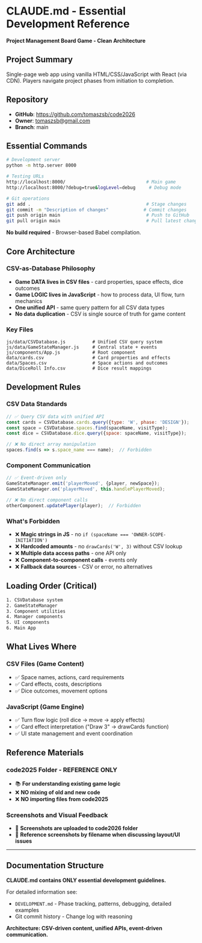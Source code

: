 # CLAUDE.md - Essential Development Reference

**Project Management Board Game - Clean Architecture**

## Project Summary
Single-page web app using vanilla HTML/CSS/JavaScript with React (via CDN). Players navigate project phases from initiation to completion.

## Repository
- **GitHub**: https://github.com/tomaszsb/code2026
- **Owner**: tomaszsb@gmail.com
- **Branch**: main

## Essential Commands
```bash
# Development server
python -m http.server 8000

# Testing URLs
http://localhost:8000/                              # Main game
http://localhost:8000/?debug=true&logLevel=debug     # Debug mode

# Git operations
git add .                                           # Stage changes
git commit -m "Description of changes"             # Commit changes
git push origin main                                # Push to GitHub
git pull origin main                                # Pull latest changes
```
**No build required** - Browser-based Babel compilation.

## Core Architecture

### CSV-as-Database Philosophy
- **Game DATA lives in CSV files** - card properties, space effects, dice outcomes
- **Game LOGIC lives in JavaScript** - how to process data, UI flow, turn mechanics
- **One unified API** - same query pattern for all CSV data types
- **No data duplication** - CSV is single source of truth for game content

### Key Files
```
js/data/CSVDatabase.js          # Unified CSV query system
js/data/GameStateManager.js     # Central state + events
js/components/App.js            # Root component
data/cards.csv                  # Card properties and effects
data/Spaces.csv                 # Space actions and outcomes
data/DiceRoll Info.csv          # Dice result mappings
```

## Development Rules

### CSV Data Standards
```javascript
// ✅ Query CSV data with unified API
const cards = CSVDatabase.cards.query({type: 'W', phase: 'DESIGN'});
const space = CSVDatabase.spaces.find(spaceName, visitType);
const dice = CSVDatabase.dice.query({space: spaceName, visitType});

// ❌ No direct array manipulation
spaces.find(s => s.space_name === name);  // Forbidden
```

### Component Communication
```javascript
// ✅ Event-driven only
GameStateManager.emit('playerMoved', {player, newSpace});
GameStateManager.on('playerMoved', this.handlePlayerMoved);

// ❌ No direct component calls
otherComponent.updatePlayer(player);  // Forbidden
```

### What's Forbidden
- ❌ **Magic strings in JS** - no `if (spaceName === 'OWNER-SCOPE-INITIATION')`
- ❌ **Hardcoded amounts** - no `drawCards('W', 3)` without CSV lookup
- ❌ **Multiple data access paths** - one API only
- ❌ **Component-to-component calls** - events only
- ❌ **Fallback data sources** - CSV or error, no alternatives

## Loading Order (Critical)
```html
1. CSVDatabase system
2. GameStateManager
3. Component utilities  
4. Manager components
5. UI components
6. Main App
```

## What Lives Where

### CSV Files (Game Content)
- ✅ Space names, actions, card requirements
- ✅ Card effects, costs, descriptions
- ✅ Dice outcomes, movement options

### JavaScript (Game Engine)
- ✅ Turn flow logic (roll dice → move → apply effects)
- ✅ Card effect interpretation ("Draw 3" → drawCards function)
- ✅ UI state management and event coordination

## Reference Materials

### code2025 Folder - REFERENCE ONLY
- 📚 **For understanding existing game logic**
- ❌ **NO mixing of old and new code**
- ❌ **NO importing files from code2025**

### Screenshots and Visual Feedback
- 📸 **Screenshots are uploaded to code2026 folder**
- 📸 **Reference screenshots by filename when discussing layout/UI issues**

---

## Documentation Structure

**CLAUDE.md contains ONLY essential development guidelines.**

For detailed information see:
- `DEVELOPMENT.md` - Phase tracking, patterns, debugging, detailed examples
- Git commit history - Change log with reasoning

**Architecture: CSV-driven content, unified APIs, event-driven communication.**